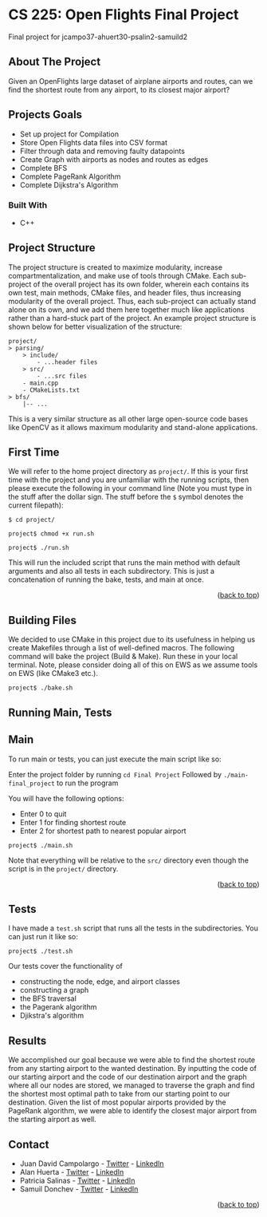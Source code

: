 # CS 225: Open Flights Final Project
Final project for jcampo37-ahuert30-psalin2-samuild2


<!-- ABOUT THE PROJECT -->
## About The Project

Given an OpenFlights large dataset of airplane airports and routes, can we find the shortest route from any airport, to its closest major airport?


## Projects Goals
* Set up project for Compilation​
* Store Open Flights data files into CSV format​
* Filter through data and removing faulty datapoints​
* Create Graph with airports as nodes and routes as edges​
* Complete BFS​
* Complete PageRank Algorithm​
* Complete Dijkstra's Algorithm


### Built With

* C++


## Project Structure
The project structure is created to maximize modularity, increase compartmentalization, and make use of tools through CMake. Each sub-project of the overall project has its own folder, wherein each contains its own test, main methods, CMake files, and header files, thus increasing modularity of the overall project. Thus, each sub-project can actually stand alone on its own, and we add them here together much like applications rather than a hard-stuck part of the project. An example project structure is shown below for better visualization of the structure:
```
project/
> parsing/
    > include/
        - ...header files
    > src/
        - ...src files
    - main.cpp
    - CMakeLists.txt
> bfs/
    |-- ...
```

This is a very similar structure as all other large open-source code bases like OpenCV as it allows maximum modularity and stand-alone applications.


## First Time
We will refer to the home project directory as `project/`. If this is your first time with the project and you are unfamiliar with the running scripts, then please execute the following in your command line (Note you must type in the stuff after the dollar sign. The stuff before the `$` symbol denotes the current filepath):

`$ cd project/`

`project$ chmod +x run.sh`

`project$ ./run.sh`

This will run the included script that runs the main method with default arguments and also all tests in each subdirectory. This is just a concatenation of running the bake, tests, and main at once.

<p align="right">(<a href="#top">back to top</a>)</p>


## Building Files
We decided to use CMake in this project due to its usefulness in helping us create Makefiles through a list of well-defined macros. The following command will bake the project (Build & Make). Run these in your local terminal. Note, please consider doing all of this on EWS as we assume tools on EWS (like CMake3 etc.).

`project$ ./bake.sh`

## Running Main, Tests

## Main
To run main or tests, you can just execute the main script like so:

Enter the project folder by running `cd Final Project`
Followed by `./main-final_project` to run the program

You will have the following options: 
* Enter 0 to quit
* Enter 1 for finding shortest route
* Enter 2 for shortest path to nearest popular airport

`project$ ./main.sh`

<!-- 
The main method also includes some additional input if you would like to play around with the inputs. You can run `./main -h` or `./main --help` for more information on the usage type. The result should print something like:

`Usage: ./main [nodes file] [edges file]`

For example, we provided a fake dataset so you could run the following:

`./main ../data/nodes.csv ../data/edges.csv` -->

Note that everything will be relative to the `src/` directory even though the script is in the `project/` directory.

<p align="right">(<a href="#top">back to top</a>)</p>


## Tests
I have made a `test.sh` script that runs all the tests in the subdirectories. You can just run it like so:

`project$ ./test.sh`

Our tests cover the functionality of
* constructing the node, edge, and airport classes 
* constructing a graph
* the BFS traversal
* the Pagerank algorithm
* Djikstra's algorithm

## Results
We accomplished our goal because we were able to find the shortest route from any starting airport to the wanted destination. By inputting the code of our starting airport and the code of our destination airport and the graph where all our nodes are stored, we managed to traverse the graph and find the shortest most optimal path to take from our starting point to our destination. Given the list of most popular airports provided by the PageRank algorithm, we were able to identify the closest major airport from the starting airport as well.


<!-- CONTACT -->
## Contact

- Juan David Campolargo - [Twitter](https://twitter.com/jdcampolargo) - [LinkedIn](https://linkedin.com/in/jdcampolargo)
- Alan Huerta - [Twitter](https://twitter.com/jdcampolargo) - [LinkedIn](https://linkedin.com/in/jdcampolargo) 
- Patricia Salinas - [Twitter](https://twitter.com/jdcampolargo) - [LinkedIn](https://linkedin.com/in/jdcampolargo) 
- Samuil Donchev - [Twitter](https://twitter.com/jdcampolargo) - [LinkedIn](https://linkedin.com/in/jdcampolargo) 

<p align="right">(<a href="#top">back to top</a>)</p>

